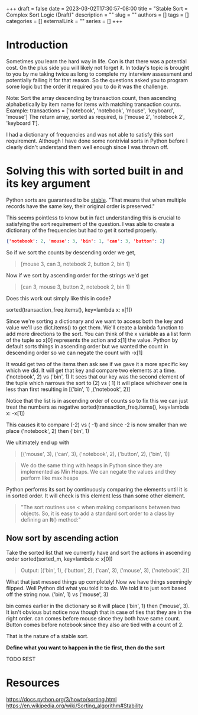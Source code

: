 +++ 
draft = false
date = 2023-03-02T17:30:57-08:00
title = "Stable Sort = Complex Sort Logic (Draft)"
description = ""
slug = ""
authors = []
tags = []
categories = []
externalLink = ""
series = []
+++

# Introduction
Sometimes you learn the hard way in life. Con is that there was a potential cost. On the plus side you will likely not forget it. 
In today's topic is brought to you by me taking twice as long to complete my interview assessment and potentially failing it for that reason.
So the questions asked you to program some logic but the order it required you to do it was the challenge. 

Note: Sort the array descending by transaction count, then ascending alphabetically by item name for items with matching transaction counts.
Example: transactions = ['notebook', 'notebook', 'mouse', 'keyboard', 'mouse']
The return array, sorted as required, is ['mouse 2', 'notebook 2', 'keyboard 1'].

I had a dictionary of frequencies and was not able to satisfy this sort requirement. Although I have done some nontrivial sorts in Python before I clearly didn't understand them well enough since I was thrown off.

# Solving this with sorted built in and its key argument

Python sorts are guaranteed to be [stable](https://en.wikipedia.org/wiki/Sorting_algorithm#Stability). "That means that when multiple records have the same key, their original order is preserved."

This seems pointless to know but in fact understanding this is crucial to satisfying the sort requirement of the question. I was able to create a dictionary of the frequencies but had to get it sorted properly.

```json
{'notebook': 2, 'mouse': 3, 'bin': 1, 'can': 3, 'button': 2}
```


So if we sort the counts by descending order we get, 
> [mouse 3, can 3, notebook 2, button 2, bin 1]

Now if we sort by ascending order for the strings we'd get 
> [can 3, mouse 3, button 2, notebook 2, bin 1]

Does this work out simply like this in code?

sorted(transaction_freq.items(), key=lambda x: x[1])

Since we're sorting a dictionary and we want to access both the key and value we'll use dict.items() to get them. We'll create a lambda function to add more directions to the sort.
You can think of the x variable as a list form of the tuple so x[0] represents the action and x[1] the value.
Python by default sorts things in ascending order but we wanted the count in descending order so we can negate the count with -x[1]

It would get two of the items then ask see if we gave it a more specific key which we did. It will get that key and compare two elements at a time.
('notebook', 2) vs ('bin', 1)
It sees that our key was the second element of the tuple which narrows the sort to 
(2) vs ( 1)
It will place whichever one is less than first resulting in 
[('bin', 1) ,('notebook', 2)]

Notice that the list is in ascending order of counts so to fix this we can just treat the numbers as negative
sorted(transaction_freq.items(), key=lambda x: -x[1])

This causes it to compare
(-2) vs ( -1) and since -2 is now smaller than we place 
('notebook', 2) then ('bin', 1)

We ultimately end up with 
> [('mouse', 3), ('can', 3), ('notebook', 2), ('button', 2), ('bin', 1)]

> We do the same thing with heaps in Python since they are implemented as Min Heaps. We can negate the values and they perform like max heaps

Python performs its sort by continuously comparing the elements until it is in sorted order. It will check is this element less than some other element.
>"The sort routines use < when making comparisons between two objects. So, it is easy to add a standard sort order to a class by defining an __lt__() method:"

## Now sort by ascending action 

Take the sorted list that we currently have and sort the actions in ascending order
sorted(sorted_m, key=lambda x: x[0])
> Output: [('bin', 1), ('button', 2), ('can', 3), ('mouse', 3), ('notebook', 2)]

What that just messed things up completely! Now we have things seemingly flipped. Well Python did what you told it to do. We told it to just sort based off the string now.
('bin', 1) vs ('mouse', 3)

bin comes earlier in the dictionary so it will place ('bin', 1) then ('mouse', 3).
It isn't obvious but notice now though that in case of ties that they are in the right order. 
can comes before mouse since they both have same count. Button comes before notebook since they also are tied with a count of 2.

That is the nature of a stable sort. 

**Define what you want to happen in the tie first, then do the sort**

TODO REST





# Resources
https://docs.python.org/3/howto/sorting.html
https://en.wikipedia.org/wiki/Sorting_algorithm#Stability

